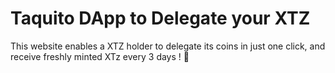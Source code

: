 # Taquito DApp to Delegate your XTZ
This website enables a XTZ holder to delegate its coins in just one click, and receive freshly minted XTz every 3 days ! :money_with_wings:
